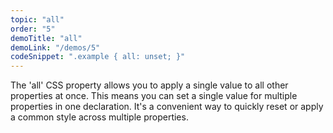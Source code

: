 ```yaml
---
topic: "all"
order: "5"
demoTitle: "all"
demoLink: "/demos/5"
codeSnippet: ".example { all: unset; }"
---
```


The 'all' CSS property allows you to apply a single value to all other properties at once. This means you can set a single value for multiple properties in one declaration. It's a convenient way to quickly reset or apply a common style across multiple properties.
<br />
